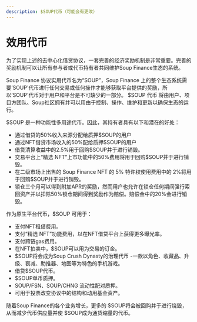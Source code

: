 ```yaml
---
description: $SOUP代币（可能会有更改）
---
```


# 效用代币

为了实现上述的去中心化借贷协议，一套完善的经济奖励机制是非常重要。完善的奖励机制可以让所有参与者或代币持有者共同维护Soup Finance生态的系统。

Soup Finance 协议实用代币名为“SOUP”，Soup Finance 上的整个生态系统需要‘SOUP'代币进行任何交易或任何操作才能够获取平台提供的奖励，所以‘SOUP'代币对于用户和平台是不可缺少的一部分。 $SOUP 代币 将由用户、项目方团队、Soup社区拥有并可以用由于控制、操作、维护和更新以确保生态的运行。

$SOUP 是一种功能性多用途代币。因此，其持有者具有以下和潜在的好处：

* 通过借贷的50%收入来源分配给质押$SOUP的用户
* 通过NFT借贷市场收入的50%配给质押$SOUP的用户
* 借贷清算收益中的2.5%用于回购$SOUP并于进行销毁。
* 交易平台上“精选 NFT”上市功能中的50%费用将用于回购$SOUP并于进行销毁。
* 在二级市场上出售的 Soup Finance NFT 的 5% 特许权使用费用中的 2%将用于回购$SOUP并于进行销毁。
* 锁仓三个月可以得到附加APR的奖励，然而用户也允许在锁仓任何期间强行索回资产并以扣除50%锁仓期间得到奖励作为赔偿。赔偿金中的20%会进行销毁。

作为原生平台代币，$SOUP 可用于：

* 支付NFT租借费用。
* 支付“精选 NFT”功能费用，以在NFT借贷平台上获得更多曝光率。
* 支付跨链gas费用。
* 在NFT拍卖中，$SOUP可以用为交易的订金。
* $SOUP将会成为Soup Crush Dynasty的治理代币 -一款以角色、收藏品、升级、衰减、助推器、地图等为特色的手机游戏。
* 借贷$SOUP代币。
* $SOUP单币质押。
* SOUP/FSN、SOUP/CHNG 流动性配对质押。
* 可用于投票改变协议中的结构和动用基金资产。

随着Soup Finance的各个业务增长，更多的 $SOUP将会被回购并于进行烧毁，从而减少代币供应量并使 $SOUP成为通货缩量的代币。
